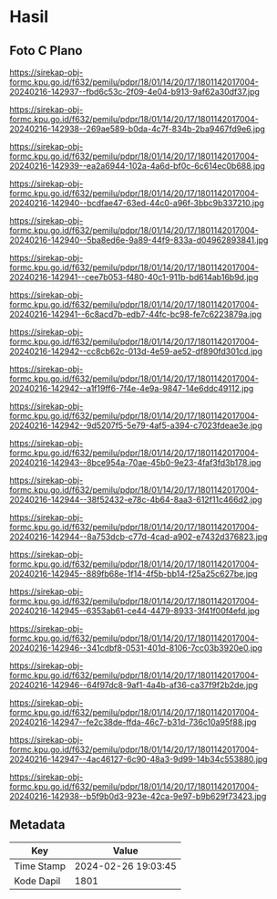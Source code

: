 # Hasil

## Foto C Plano

https://sirekap-obj-formc.kpu.go.id/f632/pemilu/pdpr/18/01/14/20/17/1801142017004-20240216-142937--fbd6c53c-2f09-4e04-b913-9af62a30df37.jpg

https://sirekap-obj-formc.kpu.go.id/f632/pemilu/pdpr/18/01/14/20/17/1801142017004-20240216-142938--269ae589-b0da-4c7f-834b-2ba9467fd9e6.jpg

https://sirekap-obj-formc.kpu.go.id/f632/pemilu/pdpr/18/01/14/20/17/1801142017004-20240216-142939--ea2a6944-102a-4a6d-bf0c-6c614ec0b688.jpg

https://sirekap-obj-formc.kpu.go.id/f632/pemilu/pdpr/18/01/14/20/17/1801142017004-20240216-142940--bcdfae47-63ed-44c0-a96f-3bbc9b337210.jpg

https://sirekap-obj-formc.kpu.go.id/f632/pemilu/pdpr/18/01/14/20/17/1801142017004-20240216-142940--5ba8ed6e-9a89-44f9-833a-d04962893841.jpg

https://sirekap-obj-formc.kpu.go.id/f632/pemilu/pdpr/18/01/14/20/17/1801142017004-20240216-142941--cee7b053-f480-40c1-911b-bd614ab16b9d.jpg

https://sirekap-obj-formc.kpu.go.id/f632/pemilu/pdpr/18/01/14/20/17/1801142017004-20240216-142941--6c8acd7b-edb7-44fc-bc98-fe7c6223879a.jpg

https://sirekap-obj-formc.kpu.go.id/f632/pemilu/pdpr/18/01/14/20/17/1801142017004-20240216-142942--cc8cb62c-013d-4e59-ae52-df890fd301cd.jpg

https://sirekap-obj-formc.kpu.go.id/f632/pemilu/pdpr/18/01/14/20/17/1801142017004-20240216-142942--a1f19ff6-7f4e-4e9a-9847-14e6ddc49112.jpg

https://sirekap-obj-formc.kpu.go.id/f632/pemilu/pdpr/18/01/14/20/17/1801142017004-20240216-142942--9d5207f5-5e79-4af5-a394-c7023fdeae3e.jpg

https://sirekap-obj-formc.kpu.go.id/f632/pemilu/pdpr/18/01/14/20/17/1801142017004-20240216-142943--8bce954a-70ae-45b0-9e23-4faf3fd3b178.jpg

https://sirekap-obj-formc.kpu.go.id/f632/pemilu/pdpr/18/01/14/20/17/1801142017004-20240216-142944--38f52432-e78c-4b64-8aa3-612f11c466d2.jpg

https://sirekap-obj-formc.kpu.go.id/f632/pemilu/pdpr/18/01/14/20/17/1801142017004-20240216-142944--8a753dcb-c77d-4cad-a902-e7432d376823.jpg

https://sirekap-obj-formc.kpu.go.id/f632/pemilu/pdpr/18/01/14/20/17/1801142017004-20240216-142945--889fb68e-1f14-4f5b-bb14-f25a25c627be.jpg

https://sirekap-obj-formc.kpu.go.id/f632/pemilu/pdpr/18/01/14/20/17/1801142017004-20240216-142945--6353ab61-ce44-4479-8933-3f41f00f4efd.jpg

https://sirekap-obj-formc.kpu.go.id/f632/pemilu/pdpr/18/01/14/20/17/1801142017004-20240216-142946--341cdbf8-0531-401d-8106-7cc03b3920e0.jpg

https://sirekap-obj-formc.kpu.go.id/f632/pemilu/pdpr/18/01/14/20/17/1801142017004-20240216-142946--64f97dc8-9af1-4a4b-af36-ca37f9f2b2de.jpg

https://sirekap-obj-formc.kpu.go.id/f632/pemilu/pdpr/18/01/14/20/17/1801142017004-20240216-142947--fe2c38de-ffda-46c7-b31d-736c10a95f88.jpg

https://sirekap-obj-formc.kpu.go.id/f632/pemilu/pdpr/18/01/14/20/17/1801142017004-20240216-142947--4ac46127-6c90-48a3-9d99-14b34c553880.jpg

https://sirekap-obj-formc.kpu.go.id/f632/pemilu/pdpr/18/01/14/20/17/1801142017004-20240216-142938--b5f9b0d3-923e-42ca-9e97-b9b629f73423.jpg


## Metadata

| Key        | Value               |
| ---------- | ------------------- |
| Time Stamp | 2024-02-26 19:03:45 |
| Kode Dapil | 1801                |



